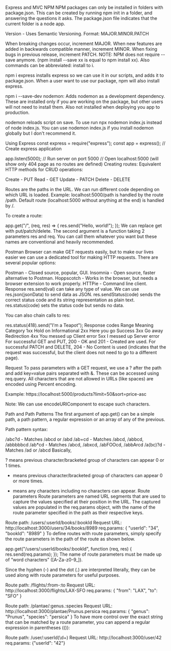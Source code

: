 Express and MVC
NPM
NPM packages can only be installed in folders with package.json. This can be created by running npm init in a folder, and answering the questions it asks. The package.json file indicates that the current folder is a node app.

Version - Uses Semantic Versioning.
Format: MAJOR.MINOR.PATCH

When breaking changes occur, increment MAJOR.
When new features are added in backwards compatible manner, increment MINOR.
When fixing bugs in previous release, increment PATCH.
NOTE: NPM does not require --save anymore. (npm install --save xx is equal to npm install xx). Also commands can be abbreviated: install to i.

npm i express installs express so we can use it in our scripts, and adds it to package.json. When a user want to use our package, npm will also install express.

npm i --save-dev nodemon: Adds nodemon as a development dependency. These are installed only if you are working on the package, but other users will not need to install them. Also not installed when deploying you app to production.

nodemon reloads script on save. To use run npx nodemon index.js instead of node index.js. You can use nodemon index.js if you install nodemon globally but I don't recommend it.

Using Express
const express = require("express");
const app = express(); // Create express application

app.listen(5000); // Run server on port 5000
// Open localhost:5000 (will show only 404 page as no routes are defined)
Creating routes:
Equivalent HTTP methods for CRUD operations:

Create - PUT
Read - GET
Update - PATCH
Delete - DELETE

Routes are the paths in the URL. We can run different code depending on which URL is loaded. Example: localhost:5000/path is handled by the route /path. Default route (localhost:5000 without anything at the end) is handled by /.

To create a route:

app.get("/", (req, res) => {
  res.send("Hello, world!");
});
We can replace get with put/patch/delete. The second argument is a function taking 2 parameters res and req. You can call them whatever you want but these names are conventional and heavily recommended.

Postman
Browser can make GET requests easily, but to make our lives easier we can use a dedicated tool for making HTTP requests. There are several popular options:

Postman - Closed source, popular, GUI.
Insomnia - Open source, faster alternative to Postman.
Hoppscotch - Works in the browser, but needs a browser extension to work properly.
HTTPie - Command line client.
Response
res.send(val) can take any type of value. We can use res.json(jsonData) to send data as JSON. res.sendStatus(code) sends the correct status code and its string representation as plain text. res.status(code) sets the status code but sends no data.

You can also chain calls to res:

res.status(418).send("I'm a Teapot");
Response codes
Range	Meaning	Category
1xx	Hold on	Informational
2xx	Here you go	Success
3xx	Go away	Redirection
4xx	You messed up	Client error
5xx	I messed up	Server error
For successful GET and PUT, 200 - OK and 201 - Created are used.
For successful PATCH and DELETE, 204 - No Content is used (indicates that the request was successful, but the client does not need to go to a different page).

Request
To pass parameters with a GET request, we use a ? after the path and add key=value pairs separated with &. These can be accessed using req.query. All characters that are not allowed in URLs (like spaces) are encoded using Percent encoding.

Example: https://localhost:5000/products?limit=50&sort=price-asc

Note: We can use encodeURIComponent to escape such characters.

Path and Path Patterns
The first argument of app.get() can be a simple path, a path pattern, a regular expression or an array of any of the previous.

Path pattern syntax:

/abc?d - Matches /abcd or /abd
/ab+cd - Matches /abcd, /abbcd, /abbbbbcd
/ab*cd - Matches /abcd, /abxcd, /abFOOcd, /abbArcd
/a(bc)?d - Matches /ad or /abcd
Basically,

? means previous character/bracketed group of characters can appear 0 or 1 times.
+ means previous character/bracketed group of characters can appear 0 or more times.
* means any characters including no characters can appear.
Route parameters
Route parameters are named URL segments that are used to capture the values specified at their position in the URL. The captured values are populated in the req.params object, with the name of the route parameter specified in the path as their respective keys.

Route path: /users/:userId/books/:bookId
Request URL: http://localhost:3000/users/34/books/8989
req.params: { "userId": "34", "bookId": "8989" }
To define routes with route parameters, simply specify the route parameters in the path of the route as shown below.

app.get("/users/:userId/books/:bookId", function (req, res) {
  res.send(req.params);
});
The name of route parameters must be made up of “word characters” ([A-Za-z0-9_]).

Since the hyphen (-) and the dot (.) are interpreted literally, they can be used along with route parameters for useful purposes.

Route path: /flights/:from-:to
Request URL: http://localhost:3000/flights/LAX-SFO
req.params: { "from": "LAX", "to": "SFO" }

Route path: /plantae/:genus.:species
Request URL: http://localhost:3000/plantae/Prunus.persica
req.params: { "genus": "Prunus", "species": "persica" }
To have more control over the exact string that can be matched by a route parameter, you can append a regular expression in parentheses (()):

Route path: /user/:userId(\d+)
Request URL: http://localhost:3000/user/42
req.params: {"userId": "42"}